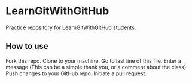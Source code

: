 # LearnGitWithGitHub
Practice repository for LearnGitWithGitHub students.

## How to use
Fork this repo.
Clone to your machine.
Go to last line of this file.
Enter a message (This can be a simple thank you, or a comment about the class)
Push changes to your GitHub repo.
Initiate a pull request.

